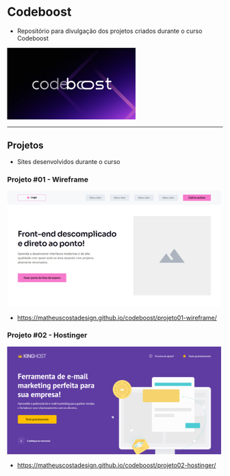 # Codeboost

- Repositório para divulgação dos projetos criados durante o curso Codeboost

<img src=".github/cover.jpg" alt="Codeboost" width="300">

---

## Projetos

- Sites desenvolvidos durante o curso

### Projeto #01 - Wireframe

<a href="https://matheuscostadesign.github.io/codeboost/projeto01-wireframe/"><img src=".github/01-wireframe.png" alt="Projeto Wireframe" width="500"></a>

- https://matheuscostadesign.github.io/codeboost/projeto01-wireframe/

### Projeto #02 - Hostinger

<a href="https://matheuscostadesign.github.io/codeboost/projeto02-hostinger/"><img src=".github/02-hostinger.png" alt="Projeto Hostinger" width="500"></a>

- https://matheuscostadesign.github.io/codeboost/projeto02-hostinger/
